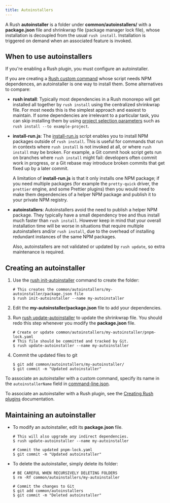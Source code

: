 ```yaml
---
title: Autoinstallers
---
```


A Rush **autoinstaller** is a folder under **common/autoinstallers/** with a **package.json** file and
shrinkwrap file (package manager lock file), whose installation is decoupled from the usual `rush install`.
Installation is triggered on demand when an associated feature is invoked.

## When to use autoinstallers

If you're enabling a Rush plugin, you must configure an autoinstaller.

If you are creating a [Rush custom command](./custom_commands.md) whose script needs NPM dependences,
an autoinstaller is one way to install them. Some alternatives to compare:

- **rush install**: Typically most dependencies in a Rush monorepo will get installed all together by
  `rush install` using the centralized shrinkwrap file. For most needs this is the simplest approach
  and easiest to maintain. If some dependencies are irrelevant to a particular task, you can skip
  installing them by using
  [project selection parameters](../developer/selecting_subsets.md) such as
  `rush install --to example-project`.

- **install-run.js**: The [install-run.js](./enabling_ci_builds.md) script enables you to install NPM packages
  outside of `rush install`. This is useful for commands that run in contexts where `rush install` is
  not invoked at all, or where `rush install` may be broken. For example, a Git commit hook script gets run on
  branches where `rush install` might fail: developers often commit work in progress, or a Git rebase may introduce
  broken commits that get fixed up by a later commit.

  A limitation of **install-run.js** is that it only installs one NPM package; if you need multiple packages
  (for example the `pretty-quick` driver, the `prettier` engine, and some Prettier plugins)
  then you would need to make them dependencies of a helper NPM package and publish it to your private NPM registry.

- **autoinstallers**: Autoinstallers avoid the need to publish a helper NPM package. They typically have a
  small dependency tree and thus install much faster than `rush install`. However keep in mind that your overall
  installation time will be worse in situations that require multiple autoinstallers and/or `rush install`,
  due to the overhead of installing redundant instances of the same NPM packages.

  Also, autoinstallers are not validated or updated by `rush update`, so extra maintenance is required.

## Creating an autoinstaller

1. Use the [rush init-autoinstaller](../commands/rush_init-autoinstaller.md) command to create the folder:

   ```shell
   # This creates the common/autoinstallers/my-autoinstaller/package.json file
   $ rush init-autoinstaller --name my-autoinstaller
   ```

2. Edit the **my-autoinstaller/package.json** file to add your dependencies.

3. Run [rush update-autoinstaller](../commands/rush_update-autoinstaller.md) to update the shrinkwrap file.
   You should redo this step whenever you modify the **package.json** file.

   ```shell
   # Create or update common/autoinstallers/my-autoinstaller/pnpm-lock.yaml
   # This file should be committed and tracked by Git.
   $ rush update-autoinstaller --name my-autoinstaller
   ```

4. Commit the updated files to git

   ```shell
   $ git add common/autoinstallers/my-autoinstaller/
   $ git commit -m "Updated autoinstaller"
   ```

To associate an autoinstaller with a custom command, specify its name in the `autoinstallerName` field
in [command-line.json](.../configs/command-line_json.md).

To associate an autoinstaller with a Rush plugin, see the [Creating Rush plugins](../advanced/creating_plugins.md)
documentation.

## Maintaining an autoinstaller

- To modify an autoinstaller, edit its **package.json** file.

  ```shell
  # This will also upgrade any indirect dependencies.
  $ rush update-autoinstaller --name my-autoinstaller

  # Commit the updated pnpm-lock.yaml
  $ git commit -m "Updated autoinstaller"
  ```

- To delete the autoinstaller, simply delete its folder:

  ```shell
  # BE CAREFUL WHEN RECURSIVELY DELETING FOLDERS
  $ rm -Rf common/autoinstallers/my-autoinstaller

  # Commit the changes to Git
  $ git add common/autoinstallers
  $ git commit -m "Deleted autoinstaller"
  ```
